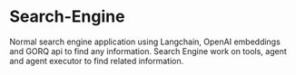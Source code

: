 # Search-Engine
Normal search engine application using Langchain, OpenAI embeddings and GORQ api to find any information. Search Engine work on tools, agent and agent executor to find related information.
